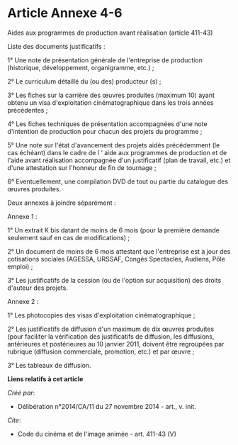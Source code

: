 # Article Annexe 4-6

Aides aux programmes de production avant réalisation (article 411-43) 

Liste des documents justificatifs : 

1° Une note de présentation générale de l'entreprise de production (historique, développement, organigramme, etc.) ; 

2° Le curriculum détaillé du (ou des) producteur (s) ; 

3° Les fiches sur la carrière des œuvres produites (maximum 10) ayant obtenu un visa d'exploitation cinématographique dans
les trois années précédentes ; 

4° Les fiches techniques de présentation accompagnées d'une note d'intention de production pour chacun des projets du
programme ; 

5° Une note sur l'état d'avancement des projets aidés précédemment (le cas échéant) dans le cadre de l ‘ aide aux programmes
de production et de l'aide avant réalisation accompagnée d'un justificatif (plan de travail, etc.) et d'une attestation sur
l'honneur de fin de tournage ; 

6° Eventuellement, une compilation DVD de tout ou partie du catalogue des œuvres produites. 

Deux annexes à joindre séparément : 

Annexe 1 : 

1° Un extrait K bis datant de moins de 6 mois (pour la première demande seulement sauf en cas de modifications) ; 

2° Un document de moins de 6 mois attestant que l'entreprise est à jour des cotisations sociales (AGESSA, URSSAF, Congés
Spectacles, Audiens, Pôle emploi) ; 

3° Les justificatifs de la cession (ou de l'option sur acquisition) des droits d'auteur des projets. 

Annexe 2 : 

1° Les photocopies des visas d'exploitation cinématographique ; 

2° Les justificatifs de diffusion d'un maximum de dix œuvres produites (pour faciliter la vérification des justificatifs de
diffusion, les diffusions, antérieures et postérieures au 10 janvier 2011, doivent être regroupées par rubrique (diffusion
commerciale, promotion, etc.) et par œuvre ; 

3° Les tableaux de diffusion.

**Liens relatifs à cet article**

_Créé par_:

  - Délibération n°2014/CA/11 du 27 novembre 2014 - art., v. init.

_Cite_:

  - Code du cinéma et de l'image animée - art. 411-43 (V)

